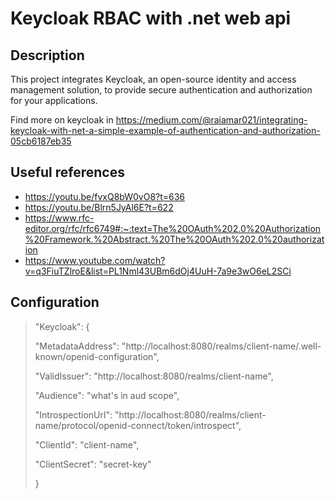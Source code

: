 # Keycloak RBAC with .net web api

## Description
This project integrates Keycloak, an open-source identity and access management solution, to provide secure authentication and authorization for your applications.

Find more on keycloak in https://medium.com/@raiamar021/integrating-keycloak-with-net-a-simple-example-of-authentication-and-authorization-05cb6187eb35 

## Useful references
- https://youtu.be/fvxQ8bW0vO8?t=636
- https://youtu.be/Blrn5JyAl6E?t=622
- https://www.rfc-editor.org/rfc/rfc6749#:~:text=The%20OAuth%202.0%20Authorization%20Framework.%20Abstract.%20The%20OAuth%202.0%20authorization
- https://www.youtube.com/watch?v=q3FiuTZlroE&list=PL1Nml43UBm6dOj4UuH-7a9e3wO6eL2SCi

## Configuration
> "Keycloak": {
> 
>"MetadataAddress": "http://localhost:8080/realms/client-name/.well-known/openid-configuration",
> 
>"ValidIssuer": "http://localhost:8080/realms/client-name",
> 
>"Audience": "what's in aud scope",
> 
>"IntrospectionUrl": "http://localhost:8080/realms/client-name/protocol/openid-connect/token/introspect",
> 
>"ClientId": "client-name",
> 
>"ClientSecret": "secret-key"
> 
>}

